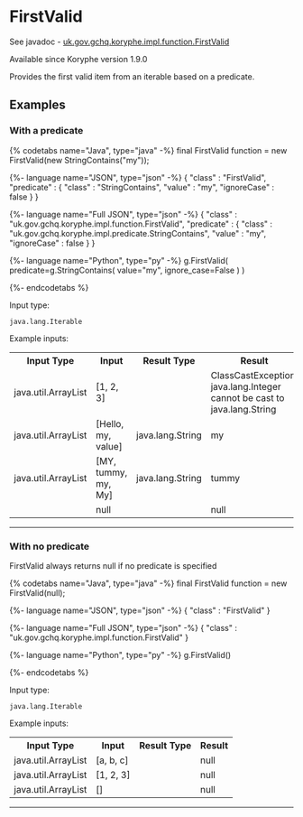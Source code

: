 # FirstValid
See javadoc - [uk.gov.gchq.koryphe.impl.function.FirstValid](ref://../../javadoc/koryphe/uk/gov/gchq/koryphe/impl/function/FirstValid.html)

Available since Koryphe version 1.9.0

Provides the first valid item from an iterable based on a predicate.

## Examples

### With a predicate


{% codetabs name="Java", type="java" -%}
final FirstValid function = new FirstValid(new StringContains("my"));

{%- language name="JSON", type="json" -%}
{
  "class" : "FirstValid",
  "predicate" : {
    "class" : "StringContains",
    "value" : "my",
    "ignoreCase" : false
  }
}

{%- language name="Full JSON", type="json" -%}
{
  "class" : "uk.gov.gchq.koryphe.impl.function.FirstValid",
  "predicate" : {
    "class" : "uk.gov.gchq.koryphe.impl.predicate.StringContains",
    "value" : "my",
    "ignoreCase" : false
  }
}

{%- language name="Python", type="py" -%}
g.FirstValid( 
  predicate=g.StringContains( 
    value="my", 
    ignore_case=False 
  ) 
)

{%- endcodetabs %}

Input type:

```
java.lang.Iterable
```

Example inputs:
<table style="display: block;">
<tr><th>Input Type</th><th>Input</th><th>Result Type</th><th>Result</th></tr>
<tr><td>java.util.ArrayList</td><td>[1, 2, 3]</td><td></td><td>ClassCastException: java.lang.Integer cannot be cast to java.lang.String</td></tr>
<tr><td>java.util.ArrayList</td><td>[Hello, my, value]</td><td>java.lang.String</td><td>my</td></tr>
<tr><td>java.util.ArrayList</td><td>[MY, tummy, my, My]</td><td>java.lang.String</td><td>tummy</td></tr>
<tr><td></td><td>null</td><td></td><td>null</td></tr>
</table>

-----------------------------------------------

### With no predicate

FirstValid always returns null if no predicate is specified


{% codetabs name="Java", type="java" -%}
final FirstValid function = new FirstValid(null);

{%- language name="JSON", type="json" -%}
{
  "class" : "FirstValid"
}

{%- language name="Full JSON", type="json" -%}
{
  "class" : "uk.gov.gchq.koryphe.impl.function.FirstValid"
}

{%- language name="Python", type="py" -%}
g.FirstValid()

{%- endcodetabs %}

Input type:

```
java.lang.Iterable
```

Example inputs:
<table style="display: block;">
<tr><th>Input Type</th><th>Input</th><th>Result Type</th><th>Result</th></tr>
<tr><td>java.util.ArrayList</td><td>[a, b, c]</td><td></td><td>null</td></tr>
<tr><td>java.util.ArrayList</td><td>[1, 2, 3]</td><td></td><td>null</td></tr>
<tr><td>java.util.ArrayList</td><td>[]</td><td></td><td>null</td></tr>
</table>

-----------------------------------------------

